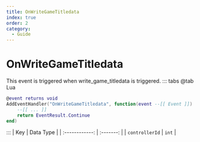 ```yaml
---
title: OnWriteGameTitledata
index: true
order: 2
category:
  - Guide
---
```


# OnWriteGameTitledata
This event is triggered when write_game_titledata is triggered.
::: tabs
@tab Lua
```lua
@event returns void
AddEventHandler("OnWriteGameTitledata", function(event --[[ Event ]])
    --[[ ... ]]
    return EventResult.Continue
end)
```

:::
|       Key      | Data Type |
| :------------: | :-------: |
| `controllerId` |   `int`   |